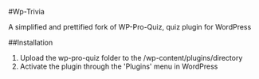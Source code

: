 #Wp-Trivia

A simplified and prettified fork of WP-Pro-Quiz, quiz plugin for WordPress

##Installation

1. Upload the wp-pro-quiz folder to the /wp-content/plugins/directory
2. Activate the plugin through the 'Plugins' menu in WordPress
